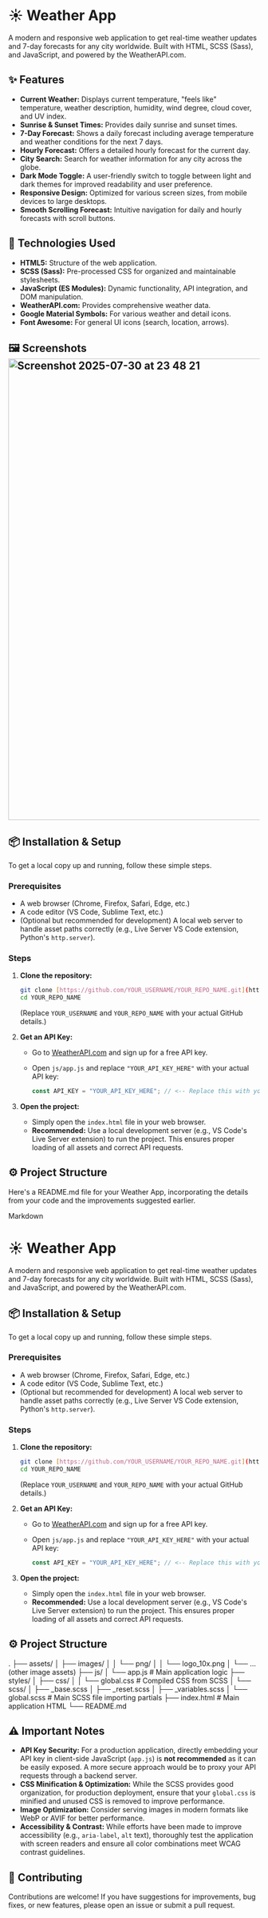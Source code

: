 
# ☀️ Weather App

A modern and responsive web application to get real-time weather updates and 7-day forecasts for any city worldwide. Built with HTML, SCSS (Sass), and JavaScript, and powered by the WeatherAPI.com.

## ✨ Features

- **Current Weather:** Displays current temperature, "feels like" temperature, weather description, humidity, wind degree, cloud cover, and UV index.
- **Sunrise & Sunset Times:** Provides daily sunrise and sunset times.
- **7-Day Forecast:** Shows a daily forecast including average temperature and weather conditions for the next 7 days.
- **Hourly Forecast:** Offers a detailed hourly forecast for the current day.
- **City Search:** Search for weather information for any city across the globe.
- **Dark Mode Toggle:** A user-friendly switch to toggle between light and dark themes for improved readability and user preference.
- **Responsive Design:** Optimized for various screen sizes, from mobile devices to large desktops.
- **Smooth Scrolling Forecast:** Intuitive navigation for daily and hourly forecasts with scroll buttons.

## 🚀 Technologies Used

- **HTML5:** Structure of the web application.
- **SCSS (Sass):** Pre-processed CSS for organized and maintainable stylesheets.
- **JavaScript (ES Modules):** Dynamic functionality, API integration, and DOM manipulation.
- **WeatherAPI.com:** Provides comprehensive weather data.
- **Google Material Symbols:** For various weather and detail icons.
- **Font Awesome:** For general UI icons (search, location, arrows).

## 🖼️ Screenshots <img width="1029" height="923" alt="Screenshot 2025-07-30 at 23 48 21" src="https://github.com/user-attachments/assets/24d73957-1740-41ac-8f1b-94e460c6d877" />


## 📦 Installation & Setup

To get a local copy up and running, follow these simple steps.

### Prerequisites

- A web browser (Chrome, Firefox, Safari, Edge, etc.)
- A code editor (VS Code, Sublime Text, etc.)
- (Optional but recommended for development) A local web server to handle asset paths correctly (e.g., Live Server VS Code extension, Python's `http.server`).

### Steps

1.  **Clone the repository:**

    ```bash
    git clone [https://github.com/YOUR_USERNAME/YOUR_REPO_NAME.git](https://github.com/YOUR_USERNAME/YOUR_REPO_NAME.git)
    cd YOUR_REPO_NAME
    ```

    (Replace `YOUR_USERNAME` and `YOUR_REPO_NAME` with your actual GitHub details.)

2.  **Get an API Key:**

    - Go to [WeatherAPI.com](https://www.weatherapi.com/) and sign up for a free API key.
    - Open `js/app.js` and replace `"YOUR_API_KEY_HERE"` with your actual API key:

      ```javascript
      const API_KEY = "YOUR_API_KEY_HERE"; // <-- Replace this with your key
      ```

3.  **Open the project:**
    - Simply open the `index.html` file in your web browser.
    - **Recommended:** Use a local development server (e.g., VS Code's Live Server extension) to run the project. This ensures proper loading of all assets and correct API requests.

## ⚙️ Project Structure

Here's a README.md file for your Weather App, incorporating the details from your code and the improvements suggested earlier.

Markdown

# ☀️ Weather App

A modern and responsive web application to get real-time weather updates and 7-day forecasts for any city worldwide. Built with HTML, SCSS (Sass), and JavaScript, and powered by the WeatherAPI.com.

## 📦 Installation & Setup

To get a local copy up and running, follow these simple steps.

### Prerequisites

- A web browser (Chrome, Firefox, Safari, Edge, etc.)
- A code editor (VS Code, Sublime Text, etc.)
- (Optional but recommended for development) A local web server to handle asset paths correctly (e.g., Live Server VS Code extension, Python's `http.server`).

### Steps

1.  **Clone the repository:**

    ```bash
    git clone [https://github.com/YOUR_USERNAME/YOUR_REPO_NAME.git](https://github.com/YOUR_USERNAME/YOUR_REPO_NAME.git)
    cd YOUR_REPO_NAME
    ```

    (Replace `YOUR_USERNAME` and `YOUR_REPO_NAME` with your actual GitHub details.)

2.  **Get an API Key:**

    - Go to [WeatherAPI.com](https://www.weatherapi.com/) and sign up for a free API key.
    - Open `js/app.js` and replace `"YOUR_API_KEY_HERE"` with your actual API key:

      ```javascript
      const API_KEY = "YOUR_API_KEY_HERE"; // <-- Replace this with your key
      ```

3.  **Open the project:**
    - Simply open the `index.html` file in your web browser.
    - **Recommended:** Use a local development server (e.g., VS Code's Live Server extension) to run the project. This ensures proper loading of all assets and correct API requests.

## ⚙️ Project Structure

.
├── assets/
│ ├── images/
│ │ └── png/
│ │ └── logo_10x.png
│ └── ... (other image assets)
├── js/
│ └── app.js # Main application logic
├── styles/
│ ├── css/
│ │ └── global.css # Compiled CSS from SCSS
│ └── scss/
│ ├── \_base.scss
│ ├── \_reset.scss
│ ├── \_variables.scss
│ └── global.scss # Main SCSS file importing partials
├── index.html # Main application HTML
└── README.md

## ⚠️ Important Notes

- **API Key Security:** For a production application, directly embedding your API key in client-side JavaScript (`app.js`) is **not recommended** as it can be easily exposed. A more secure approach would be to proxy your API requests through a backend server.
- **CSS Minification & Optimization:** While the SCSS provides good organization, for production deployment, ensure that your `global.css` is minified and unused CSS is removed to improve performance.
- **Image Optimization:** Consider serving images in modern formats like WebP or AVIF for better performance.
- **Accessibility & Contrast:** While efforts have been made to improve accessibility (e.g., `aria-label`, `alt` text), thoroughly test the application with screen readers and ensure all color combinations meet WCAG contrast guidelines.

## 🤝 Contributing

Contributions are welcome! If you have suggestions for improvements, bug fixes, or new features, please open an issue or submit a pull request.
